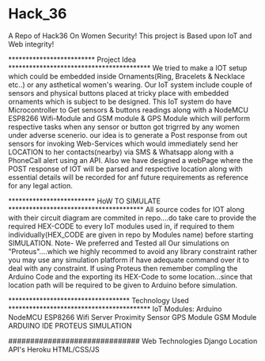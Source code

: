 # Hack_36
A Repo of Hack36 On Women Security!
This project is Based upon IoT and Web integrity!

************************* Project Idea *****************************************
We tried to make a IOT setup which could be embedded inside Ornaments(Ring, Bracelets & Necklace etc..) or any asthetical women's wearing.
Our IoT system include couple of sensors and physical buttons placed at tricky place with embedded ornaments which is subject to be designed.
This IoT system do have Microcontroller to Get sensors & buttons readings along with a NodeMCU ESP8266 Wifi-Module and GSM module & GPS Module which will perform respective tasks when any sensor or button got trigrred by any women under adverse scenerio.
our idea is to generate a Post response from out sensors for invoking Web-Services which would immediately send her LOCATION to her contacts(nearby) via SMS & Whatsapp along with a PhoneCall alert using an API.
Also we have designed a webPage where the POST response of IOT will be parsed and respective location along with essential details will be recorded for anf future requirements as reference for any legal action.

************************* HoW TO SIMULATE ***************************************
All source codes for IOT along with their circuit diagram are commited in repo....do take care to provide the required HEX-CODE to every IoT modules used in, if required to them individually(HEX_CODE are given in repo by Modules name) before starting SIMULATION.
Note- We preferred and Tested all Our simulations on "Proteus"....which we highly recommed to avoid any library constraint rather you may use any simulation platform if have adequate command over it to deal with any constraint.
If using Proteus then remember compling the Arduino Code and the exporting its HEX-Code to some location...since that location path will be required to be given to Arduino before simulation.

*********************************** Technology Used *****************************************
IoT Modules:
Arduino
NodeMCU ESP8266 Wifi Server
Proximity Sensor
GPS Module
GSM Module
ARDUINO IDE
PROTEUS SIMULATION

##############################
Web Technologies
Django
Location API's
Heroku
HTML/CSS/JS
